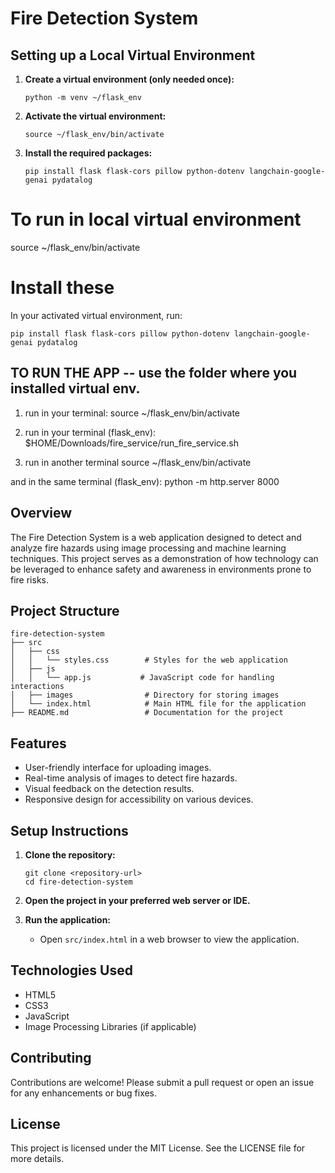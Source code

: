 # Fire Detection System


## Setting up a Local Virtual Environment

1. **Create a virtual environment (only needed once):**
   ```
   python -m venv ~/flask_env
   ```

2. **Activate the virtual environment:**
   ```
   source ~/flask_env/bin/activate
   ```

3. **Install the required packages:**
   ```
   pip install flask flask-cors pillow python-dotenv langchain-google-genai pydatalog
   ```

# To run in local virtual environment
source ~/flask_env/bin/activate

# Install these
In your activated virtual environment, run:

```
pip install flask flask-cors pillow python-dotenv langchain-google-genai pydatalog
```

## TO RUN THE APP -- use the folder where you installed virtual env. ##
1. run in your terminal: 
source ~/flask_env/bin/activate

2. run in your terminal (flask_env): 
$HOME/Downloads/fire_service/run_fire_service.sh

3. run in another terminal
source ~/flask_env/bin/activate

and in the same terminal (flask_env): 
python -m http.server 8000

## Overview
The Fire Detection System is a web application designed to detect and analyze fire hazards using image processing and machine learning techniques. This project serves as a demonstration of how technology can be leveraged to enhance safety and awareness in environments prone to fire risks.

## Project Structure
```
fire-detection-system
├── src
│   ├── css
│   │   └── styles.css        # Styles for the web application
│   ├── js
│   │   └── app.js           # JavaScript code for handling interactions
│   ├── images                # Directory for storing images
│   └── index.html            # Main HTML file for the application
├── README.md                 # Documentation for the project
```

## Features
- User-friendly interface for uploading images.
- Real-time analysis of images to detect fire hazards.
- Visual feedback on the detection results.
- Responsive design for accessibility on various devices.

## Setup Instructions
1. **Clone the repository:**
   ```
   git clone <repository-url>
   cd fire-detection-system
   ```

2. **Open the project in your preferred web server or IDE.**

3. **Run the application:**
   - Open `src/index.html` in a web browser to view the application.

## Technologies Used
- HTML5
- CSS3
- JavaScript
- Image Processing Libraries (if applicable)

## Contributing
Contributions are welcome! Please submit a pull request or open an issue for any enhancements or bug fixes.

## License
This project is licensed under the MIT License. See the LICENSE file for more details.